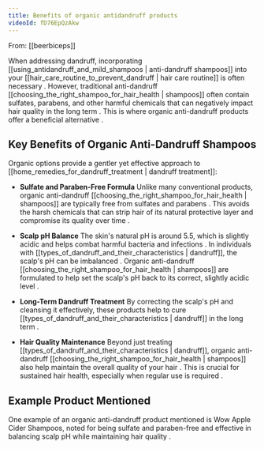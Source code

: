 ```yaml
---
title: Benefits of organic antidandruff products
videoId: fD76EpQzAkw
---
```


From: [[beerbiceps]] <br/> 

When addressing dandruff, incorporating [[using_antidandruff_and_mild_shampoos | anti-dandruff shampoos]] into your [[hair_care_routine_to_prevent_dandruff | hair care routine]] is often necessary <a class="yt-timestamp" data-t="05:01:07"></a>. However, traditional anti-dandruff [[choosing_the_right_shampoo_for_hair_health | shampoos]] often contain sulfates, parabens, and other harmful chemicals that can negatively impact hair quality in the long term <a class="yt-timestamp" data-t="05:07:14"></a>. This is where organic anti-dandruff products offer a beneficial alternative <a class="yt-timestamp" data-t="04:59:01"></a>.

## Key Benefits of Organic Anti-Dandruff Shampoos

Organic options provide a gentler yet effective approach to [[home_remedies_for_dandruff_treatment | dandruff treatment]]:

*   **Sulfate and Paraben-Free Formula**
    Unlike many conventional products, organic anti-dandruff [[choosing_the_right_shampoo_for_hair_health | shampoos]] are typically free from sulfates and parabens <a class="yt-timestamp" data-t="05:24:27"></a>. This avoids the harsh chemicals that can strip hair of its natural protective layer and compromise its quality over time <a class="yt-timestamp" data-t="02:01:03"></a> <a class="yt-timestamp" data-t="05:12:17"></a>.

*   **Scalp pH Balance**
    The skin's natural pH is around 5.5, which is slightly acidic and helps combat harmful bacteria and infections <a class="yt-timestamp" data-t="03:42:04"></a> <a class="yt-timestamp" data-t="03:51:03"></a>. In individuals with [[types_of_dandruff_and_their_characteristics | dandruff]], the scalp's pH can be imbalanced <a class="yt-timestamp" data-t="04:01:06"></a>. Organic anti-dandruff [[choosing_the_right_shampoo_for_hair_health | shampoos]] are formulated to help set the scalp's pH back to its correct, slightly acidic level <a class="yt-timestamp" data-t="04:10:13"></a> <a class="yt-timestamp" data-t="05:27:29"></a>.

*   **Long-Term Dandruff Treatment**
    By correcting the scalp's pH and cleansing it effectively, these products help to cure [[types_of_dandruff_and_their_characteristics | dandruff]] in the long term <a class="yt-timestamp" data-t="05:29:32"></a> <a class="yt-timestamp" data-t="04:46:48"></a>.

*   **Hair Quality Maintenance**
    Beyond just treating [[types_of_dandruff_and_their_characteristics | dandruff]], organic anti-dandruff [[choosing_the_right_shampoo_for_hair_health | shampoos]] also help maintain the overall quality of your hair <a class="yt-timestamp" data-t="05:32:34"></a>. This is crucial for sustained hair health, especially when regular use is required <a class="yt-timestamp" data-t="05:05:07"></a>.

## Example Product Mentioned

One example of an organic anti-dandruff product mentioned is Wow Apple Cider Shampoos, noted for being sulfate and paraben-free and effective in balancing scalp pH while maintaining hair quality <a class="yt-timestamp" data-t="05:17:19"></a> <a class="yt-timestamp" data-t="05:24:27"></a> <a class="yt-timestamp" data-t="05:27:34"></a>.